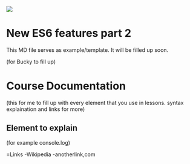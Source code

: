 ![](http://i.imgur.com/BgUMUGU.png)

# New ES6 features part 2
This MD file serves as example/template. It will be filled up soon.

(for Bucky to fill up)   

# Course Documentation

(this for me to fill up with every element that you use in lessons. syntax explaination and links for more)  

## Element to explain

(for example console.log)

=Links
	-Wikipedia
	-anotherlink,com